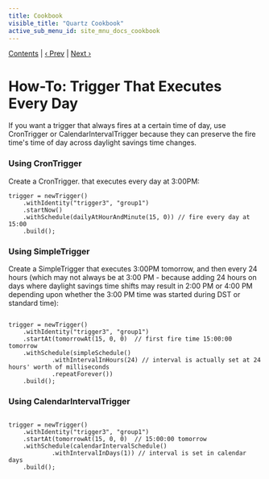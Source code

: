 ```yaml
---
title: Cookbook
visible_title: "Quartz Cookbook"
active_sub_menu_id: site_mnu_docs_cookbook
---
```

<div class="secNavPanel"><a href=".">Contents</a> | <a href="NintyMinTrigger.html">&lsaquo;&nbsp;Prev</a> | <a href="BiDailyTrigger.html">Next&nbsp;&rsaquo;</a></div>





# How-To: Trigger That Executes Every Day

If you want a trigger that always fires at a certain time of day, use CronTrigger or CalendarIntervalTrigger because
they can preserve the fire time's time of day across daylight savings time changes.


### Using CronTrigger

Create a CronTrigger. that executes every day at 3:00PM:

<pre class="prettyprint highlight"><code class="language-java" data-lang="java">trigger = newTrigger()
    .withIdentity("trigger3", "group1")
    .startNow()
    .withSchedule(dailyAtHourAndMinute(15, 0)) // fire every day at 15:00
    .build();
</code></pre>


### Using SimpleTrigger

Create a SimpleTrigger that executes 3:00PM tomorrow, and then every 24 hours (which may not always be at 3:00 PM -
because adding 24 hours on days where daylight savings time shifts may result in 2:00 PM or 4:00 PM depending upon
whether the 3:00 PM time was started during DST or standard time):


<pre class="prettyprint highlight"><code class="language-java" data-lang="java">
trigger = newTrigger()
    .withIdentity("trigger3", "group1")
    .startAt(tomorrowAt(15, 0, 0)  // first fire time 15:00:00 tomorrow
    .withSchedule(simpleSchedule()
            .withIntervalInHours(24) // interval is actually set at 24 hours' worth of milliseconds
            .repeatForever())
    .build();
</code></pre>


### Using CalendarIntervalTrigger


<pre class="prettyprint highlight"><code class="language-java" data-lang="java">
trigger = newTrigger()
    .withIdentity("trigger3", "group1")
    .startAt(tomorrowAt(15, 0, 0)  // 15:00:00 tomorrow
    .withSchedule(calendarIntervalSchedule()
            .withIntervalInDays(1)) // interval is set in calendar days
    .build();
</code></pre>
